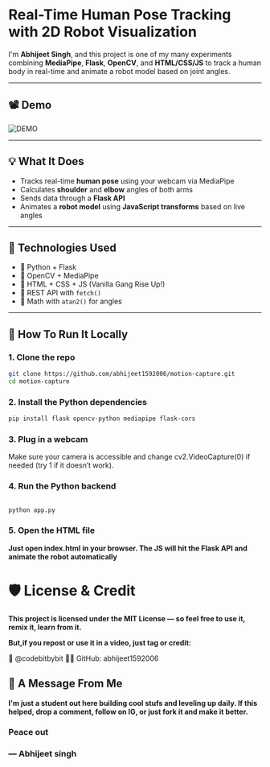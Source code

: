 # Real-Time Human Pose Tracking with 2D Robot Visualization

I'm **Abhijeet Singh**, and this project is one of my many experiments combining **MediaPipe**, **Flask**, **OpenCV**, and **HTML/CSS/JS** to track a human body in real-time and animate a robot model based on joint angles.

---

## 📽️ Demo

![DEMO](https://github.com/abhijeet1592006/motion-capture/blob/main/demo.gif)

---

## 💡 What It Does

- Tracks real-time **human pose** using your webcam via MediaPipe
- Calculates **shoulder** and **elbow** angles of both arms
- Sends data through a **Flask API**
- Animates a **robot model** using **JavaScript transforms** based on live angles


---

## 🧠 Technologies Used

- 🔵 Python + Flask
- 🦾 OpenCV + MediaPipe
- 🎨 HTML + CSS + JS (Vanilla Gang Rise Up!)
- 🔁 REST API with `fetch()`
- 🧠 Math with `atan2()` for angles

---

## 🚀 How To Run It Locally

### 1. Clone the repo
```bash
git clone https://github.com/abhijeet1592006/motion-capture.git
cd motion-capture
```
### 2. Install the Python dependencies

```bash
pip install flask opencv-python mediapipe flask-cors
```
### 3. Plug in a webcam
Make sure your camera is accessible and change cv2.VideoCapture(0) if needed (try 1 if it doesn’t work).

### 4. Run the Python backend
```bash

python app.py

```
### 5. Open the HTML file
**Just open index.html in your browser. The JS will hit the Flask API and animate the robot automatically**


# 🛡️ License & Credit
**This project is licensed under the MIT License — so feel free to use it, remix it, learn from it.**

**But,if you repost or use it in a video, just tag or credit:**

📸 @codebitbybit
👨‍💻 GitHub: abhijeet1592006

## 🙌 A Message From Me
**I'm just a student out here building cool stufs and leveling up daily. If this helped, drop a comment, follow on IG, or just fork it and make it better.**

### Peace out 
### — Abhijeet singh
